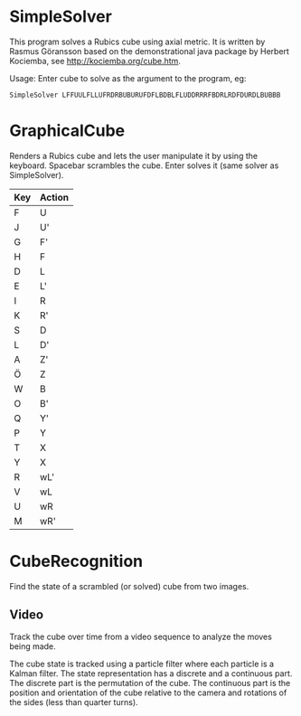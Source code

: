 # SimpleSolver
This program solves a Rubics cube using axial metric.
It is written by Rasmus Göransson based on the demonstrational
java package by Herbert Kociemba, see http://kociemba.org/cube.htm.

Usage: Enter cube to solve as the argument to the program, eg:

    SimpleSolver LFFUULFLLUFRDRBUBURUFDFLBDBLFLUDDRRRFBDRLRDFDURDLBUBBB

# GraphicalCube
Renders a Rubics cube and lets the user manipulate it by using the keyboard.
Spacebar scrambles the cube. Enter solves it (same solver as SimpleSolver).

| Key | Action |
|-----|--------|
| F   | U      |
| J   | U'     |
| G   | F'     |
| H   | F      |
| D   | L      |
| E   | L'     |
| I   | R      |
| K   | R'     |
| S   | D      |
| L   | D'     |
| A   | Z'     |
| Ö   | Z      |
| W   | B      |
| O   | B'     |
| Q   | Y'     |
| P   | Y      |
| T   | X      |
| Y   | X      |
| R   | wL'    |
| V   | wL     |
| U   | wR     |
| M   | wR'    |

# CubeRecognition

Find the state of a scrambled (or solved) cube from two images.

## Video

Track the cube over time from a video sequence to analyze the moves being made.

The cube state is tracked using a particle filter where each particle is a Kalman filter.
The state representation has a discrete and a continuous part.
The discrete part is the permutation of the cube.
The continuous part is the position and orientation of the cube relative to the camera and rotations of the sides (less than quarter turns).
